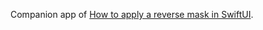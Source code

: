 Companion app of [How to apply a reverse mask in SwiftUI][fs].

[fs]: https://fivestars.blog/articles/reverse-masks-how-to/